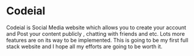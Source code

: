 # Codeial
Codeial is Social Media website which allows you to create your account and Post your content publicly , chatting with friends and etc. Lots more features are on its way to be implemented. This is going to be my first full stack website and I hope all my efforts are going to be worth it.
